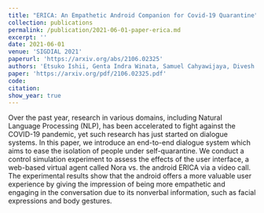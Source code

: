 ```yaml
---
title: "ERICA: An Empathetic Android Companion for Covid-19 Quarantine"
collection: publications
permalink: /publication/2021-06-01-paper-erica.md
excerpt: ''
date: 2021-06-01
venue: 'SIGDIAL 2021'
paperurl: 'https://arxiv.org/abs/2106.02325'
authors: 'Etsuko Ishii, Genta Indra Winata, Samuel Cahyawijaya, Divesh Lala, Tatsuya Kawahara, Pascale Fung'
paper: 'https://arxiv.org/pdf/2106.02325.pdf'
code: 
citation: 
show_year: true
---
```

Over the past year, research in various domains, including Natural Language Processing (NLP), has been accelerated to fight against the COVID-19 pandemic, yet such research has just started on dialogue systems. In this paper, we introduce an end-to-end dialogue system which aims to ease the isolation of people under self-quarantine. We conduct a control simulation experiment to assess the effects of the user interface, a web-based virtual agent called Nora vs. the android ERICA via a video call. The experimental results show that the android offers a more valuable user experience by giving the impression of being more empathetic and engaging in the conversation due to its nonverbal information, such as facial expressions and body gestures.